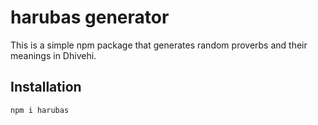 # harubas generator

This is a simple npm package that generates random proverbs and their meanings in Dhivehi.

## Installation
```bash
npm i harubas